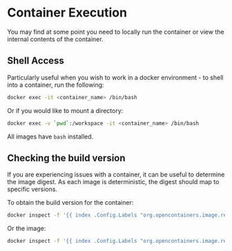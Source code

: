 # Container Execution

You may find at some point you need to locally run the container or view the internal contents of the container.

## Shell Access

Particularly useful when you wish to work in a docker environment - to shell into a container, run the following:

```bash
docker exec -it <container_name> /bin/bash
```

Or if you would like to mount a directory:

```bash
docker exec -v `pwd`:/workspace -it <container_name> /bin/bash
```

All images have `bash` installed.

## Checking the build version

If you are experiencing issues with a container, it can be useful to determine the image digest. As each image is deterministic, the digest should map to specific versions.

To obtain the build version for the container:

```bash
docker inspect -f '{{ index .Config.Labels "org.opencontainers.image.release" }}' <container_name>
```

Or the image:

```bash
docker inspect -f '{{ index .Config.Labels "org.opencontainers.image.release" }}' ghcr.io/cardboardci/<image_name>
```
